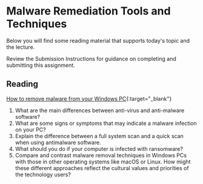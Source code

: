 # Malware Remediation Tools and Techniques

Below you will find some reading material that supports today's topic and the lecture.

Review the Submission Instructions for guidance on completing and submitting this assignment.

## Reading

[How to remove malware from your Windows PC](https://www.pcworld.com/article/243818/how-to-remove-malware-from-your-windows-pc.html){:target="_blank"}

1. What are the main differences between anti-virus and anti-malware software?
1. What are some signs or symptoms that may indicate a malware infection on your PC?
1. Explain the difference between a full system scan and a quick scan when using antimalware software.
1. What should you do if your computer is infected with ransomware?
1. Compare and contrast malware removal techniques in Windows PCs with those in other operating systems like macOS or Linux. How might these different approaches reflect the cultural values and priorities of the technology users?